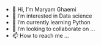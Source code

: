 - 👋 Hi, I’m Maryam Ghaemi
- 👀 I’m interested in Data science 
- 🌱 I’m currently learning Python 
- 💞️ I’m looking to collaborate on ...
- 📫 How to reach me ...

<!---
Ghaemimaryam/Ghaemimaryam is a ✨ special ✨ repository because its `README.md` (this file) appears on your GitHub profile.
You can click the Preview link to take a look at your changes.
--->
